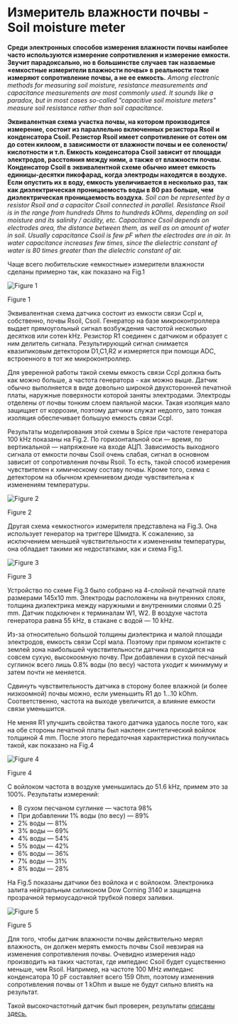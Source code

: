 # Измеритель влажности почвы - Soil moisture meter

**Среди электронных способов измерения влажности почвы наиболее часто используются измерение сопротивления и измерение емкости.  Звучит парадоксально, но в большинстве случаев так назваемые «емкостные измерители влажности почвы» в реальности тоже измеряют сопротивление почвы, а не ее емкость.** _Among electronic methods for measuring soil moisture, resistance measurements and capacitance measurements are most commonly used. It sounds like a paradox, but in most cases so-called "capacitive soil moisture meters" measure soil resistance rather than soil capacitance._

**Эквивалентная схема участка почвы, на котором производится измерение, состоит из параллельно включенных резистора Rsoil и конденсатора Csoil. Резистор Rsoil имеет сопротивление от сотен ом до сотен килоом, в зависимости от влажности почвы и ее солености/кислотности и т.п. Емкость конденсатора Csoil зависит от площади электродов, расстояния между ними, а также от влажности почвы. Конденсатор Csoil в эквивалентной схеме обычно имеет емкость единицы-десятки пикофарад, когда электроды находятся в воздухе. Если опустить их в воду, емкость увеличивается в несколько раз, так как диэлектрическая проницаемость воды в 80 раз больше, чем диэлектрическая проницаемость воздуха.** _Soil can be represented by a resistor Rsoil and a capacitor Csoil connected in parallel. Resistance Rsoil is in the range from hundreds Оhms to hundreds kОhms, depending on soil moisture and its salinity / acidity, etc. Capacitance Csoil depends on electrodes area, the distance between them, as well as on amount of water in soil. Usually capacitance Csoil is few pF when the electrodes are in air. In water capacitance increases few times, since the dielectric constant of water is 80 times greater than the dielectric constant of air._

Чаще всего любительские «емкостные» измерители влажности сделаны примерно так, как показано на Fig.1

![Figure 1](https://github.com/akouz/Soil_moisture/blob/master/pic/Fig_1.png)

Figure 1

Эквивалентная схема датчика состоит из емкости связи Ccpl и, собственно, почвы Rsoil, Csoil. Генератор на базе микроконтроллера выдает прямоугольный сигнал возбуждения частотой несколько десятков или сотен kHz. Резистор R1 соединен с датчиком и образует с ним делитель сигнала. Результирующий сигнал  снимается квазипиковым детектором D1,C1,R2 и  измеряется при помощи ADC, встроенного в тот же микроконтроллер. 

Для уверенной работы такой схемы емкость связи Ccpl должна быть как можно больше,  а частота генератора - как можно выше. Датчик обычно выполняется в виде довольно широкой двухсторонней печатной платы, наружные поверхности которой заняты электродами. Электроды  отделены от почвы  тонким слоем паяльной маски. Такая изоляция мало защищает от коррозии, поэтому датчики служат недолго, зато тонкая изоляция обеспечивает большую емкость связи Ccpl. 

Результаты моделирования этой схемы в Spice при частоте генератора 100 kHz показаны на Fig.2. По горизонтальной оси — время, по вертикальной — напряжение на входе АЦП. Зависимость выходного сигнала от емкости почвы Csoil очень слабая, сигнал в основном зависит от сопротивления почвы Rsoil. То есть, такой способ измерения чувствителен к химическому составу почвы. Кроме того, схема с детектором на обычном кремниевом диоде чувствительна к изменениям температуры.

![Figure 2](https://github.com/akouz/Soil_moisture/blob/master/pic/Fig_2.png)

Figure 2

Другая схема «емкостного» измерителя представлена на Fig.3. Она использует генератор на триггере Шмидта. К сожалению, за исключением меньшей чувствительности к изменениям температуры, она обладает такими же недостатками, как и схема Fig.1.

![Figure 3](https://github.com/akouz/Soil_moisture/blob/master/pic/Fig_3.png)

Figure 3

Устройство по схеме Fig.3 было собрано на 4-слойной печатной плате размерами 145х10 mm. Электроды расположены на внутренних слоях, толщина диэлектрика между наружными и внутренними слоями 0.25 mm.  Датчик подключен к терминалам W1, W2. В воздухе частота генератора равна 55 kHz, в стакане с водой — 10 kHz.

Из-за относительно большой толщины диэлектрика и малой площади электродов, емкость связи Ccpl мала. Поэтому при прямом контакте с землей зона наибольшей чувствительности датчика приходится на совсем сухую, высокоомную почву. При добавлении в сухой песчаный суглинок всего лишь 0.8% воды (по весу) частота уходит к минимуму и затем почти не меняется. 

Сдвинуть чувствительность датчика в сторону более влажной (и более низкоомной) почвы можно, если уменьшить R1 до 1...10 kOhm. Соответственно, частота на выходе увеличится, а влияние емкости связи уменьшится.

Не меняя R1 улучшить свойства такого датчика удалось после того, как на обе стороны печатной платы был наклеен синтетический войлок толщиной 4 mm. После этого передаточная характеристика получилась такой, как показано на Fig.4

![Figure 4](https://github.com/akouz/Soil_moisture/blob/master/pic/Fig_4.png)

Figure 4

С войлоком частота в воздухе уменьшилась до 51.6 kHz, примем это за 100%. Результаты измерений:
  * В сухом песчаном суглинке — частота 98%
  * При добавлении 1% воды (по весу) — 89%
  * 2% воды — 81%
  * 3% воды — 69%
  * 4% воды — 54%
  * 5% воды — 42%
  * 6% воды — 36%
  * 7% воды — 31%
  * 8% воды — 28%

На Fig.5 показаны датчики без войлока и с войлоком. Электроника залита нейтральным силиконом Dow Corning 3140 и защищена прозрачной термоусадочной трубкой поверх заливки. 

![Figure 5](https://github.com/akouz/Soil_moisture/blob/master/pic/Fig_5.png)

Figure 5

Для того, чтобы датчик влажности почвы действительно мерял влажность, он должен мерять емкость почвы Csoil невзирая на изменения сопротивления почвы. Очевидно измерения надо производить на таких частотах,  где импеданс Csoil будет существенно меньше, чем  Rsoil. Например,  на частоте 100 MHz импеданс конденсатора 10 pF составляет всего 159 Ohm, поэтому изменения сопротивления почвы от 1 kOhm и выше не будут сильно влиять на результат. 

Такой высокочастотный датчик был проверен, результаты [описаны здесь.](https://github.com/akouz/Soil_moisture/tree/master/Sensor)
